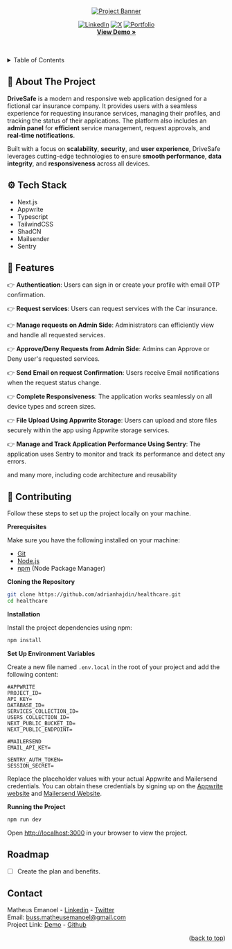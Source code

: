 <a id="readme-top"></a>


<div align="center">
  <br />
    <a href="https://youtu.be/lEflo_sc82g?feature=shared" target="_blank">
      <img src="https://github.com/user-attachments/assets/0e2f6590-11f8-43d0-bc57-5e9e8aa028bc" alt="Project Banner">
    </a>

[![LinkedIn](https://img.shields.io/badge/LinkedIn-0077B5?style=for-the-badge&logo=linkedin&logoColor=white)](https://www.linkedin.com/in/matheusemanoeldev/)
[![X](https://img.shields.io/badge/X-000?style=for-the-badge&logo=x)](https://x.com/OrionTH1)
[![Portfolio](https://img.shields.io/badge/Portfolio-FF5722?style=for-the-badge&logo=todoist&logoColor=white)](https://portfólio.com)
<br/>
<a href="https://github.com/github_username/repo_name"><strong>View Demo »</strong></a>  
</div>

<br/>
<br/>
<!-- TABLE OF CONTENTS -->
<details>
  <summary>Table of Contents</summary>
  <ol>
    <li>
      <a href="#about-the-project">About The Project</a>
      <ul>
        <li><a href="#built-with">Tech Stack</a></li>
      </ul>
      <ul>
        <li><a href="#features">Features</a></li>
      </ul>
    </li>
    <li>
      <a href="#contributing">Contributing</a>
    </li>
    <li><a href="#roadmap">Roadmap</a></li>
    <li><a href="#contact">Contact</a></li>
  </ol>
</details>


<!-- ABOUT THE PROJECT -->
## <a name="about-the-project">📢 About The Project</a>


**DriveSafe** is a modern and responsive web application designed for a fictional car insurance company. It provides users with a seamless experience for requesting insurance services, managing their profiles, and tracking the status of their applications. The platform also includes an **admin panel** for **efficient** service management, request approvals, and **real-time notifications**.

Built with a focus on **scalability**, **security**, and **user experience**, DriveSafe leverages cutting-edge technologies to ensure **smooth performance**, **data integrity**, and **responsiveness** across all devices.


## <a name="built-with">⚙️ Tech Stack</a>

- Next.js
- Appwrite
- Typescript
- TailwindCSS
- ShadCN
- Mailsender
- Sentry

## <a name="features">🔋 Features</a>

👉 **Authentication**: Users can sign in or create your profile with email OTP confirmation.

👉 **Request services**: Users can request services with the Car insurance.

👉 **Manage requests on Admin Side**: Administrators can efficiently view and handle all requested services.

👉 **Approve/Deny Requests from Admin Side**: Admins can Approve or Deny user's requested services.

👉 **Send Email on request Confirmation**: Users receive Email notifications when the request status change.

👉 **Complete Responsiveness**: The application works seamlessly on all device types and screen sizes.

👉 **File Upload Using Appwrite Storage**: Users can upload and store files securely within the app using Appwrite storage services.

👉 **Manage and Track Application Performance Using Sentry**: The application uses Sentry to monitor and track its performance and detect any errors.

and many more, including code architecture and reusability

## <a name="contributing">🤸 Contributing</a>

Follow these steps to set up the project locally on your machine.

**Prerequisites**

Make sure you have the following installed on your machine:

- [Git](https://git-scm.com/)
- [Node.js](https://nodejs.org/en)
- [npm](https://www.npmjs.com/) (Node Package Manager)

**Cloning the Repository**
  
```bash
git clone https://github.com/adrianhajdin/healthcare.git
cd healthcare
```

**Installation**

Install the project dependencies using npm:

```bash
npm install
```

**Set Up Environment Variables**

Create a new file named `.env.local` in the root of your project and add the following content:

```env
#APPWRITE
PROJECT_ID=
API_KEY=
DATABASE_ID=
SERVICES_COLLECTION_ID=
USERS_COLLECTION_ID=
NEXT_PUBLIC_BUCKET_ID=
NEXT_PUBLIC_ENDPOINT=

#MAILERSEND
EMAIL_API_KEY=

SENTRY_AUTH_TOKEN=
SESSION_SECRET=
```

Replace the placeholder values with your actual Appwrite and Mailersend credentials. You can obtain these credentials by signing up on the [Appwrite website](https://appwrite.io/) and [Mailersend Website](https://www.mailersend.com/).

**Running the Project**

```bash
npm run dev
```

Open [http://localhost:3000](http://localhost:3000) in your browser to view the project.


<!-- ROADMAP -->
## Roadmap

- [ ] Create the plan and benefits.


## Contact

Matheus Emanoel - [Linkedin](https://www.linkedin.com/in/matheusemanoeldev/) - [Twitter](https://twitter.com/OrionTH1) <br/>
Email: buss.matheusemanoel@gmail.com<br/>
Project Link: [Demo](https://questmind-project.vercel.app/) - [Github](https://github.com/OrionTH1/study-with-exercices/)

<p align="right">(<a href="#readme-top">back to top</a>)</p>

